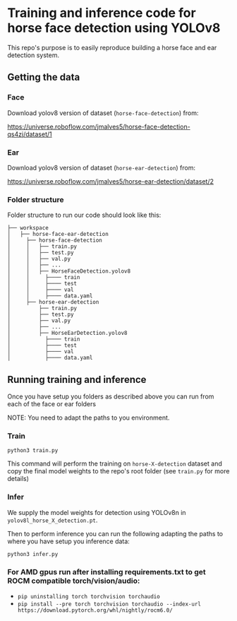 # Training and inference code for horse face detection using YOLOv8

This repo's purpose is to easily reproduce building a horse face and ear detection system.

## Getting the data

### Face
Download yolov8 version of dataset (`horse-face-detection`) from:

https://universe.roboflow.com/jmalves5/horse-face-detection-qs4zj/dataset/1

### Ear
Download yolov8 version of dataset (`horse-ear-detection`) from:

https://universe.roboflow.com/jmalves5/horse-ear-detection/dataset/2

### Folder structure

Folder structure to run our code should look like this:

```
├── workspace
│   ├── horse-face-ear-detection
│     ├── horse-face-detection
│     │   ├── train.py
│     │   ├── test.py
│     │   ├── val.py
│     │   ├── ...
│     │   ├── HorseFaceDetection.yolov8
│     │     ├──── train
│     │     ├──── test
│     │     ├──── val
│     │     ├──── data.yaml
│     ├── horse-ear-detection
│         ├── train.py
│         ├── test.py
│         ├── val.py
│         ├── ...
│         ├── HorseEarDetection.yolov8
│           ├──── train
│           ├──── test
│           ├──── val
│           ├──── data.yaml
```

## Running training and inference

Once you have setup you folders as described above you can run from each of the face or ear folders

NOTE: You need to adapt the paths to you environment.

### Train

```
python3 train.py
```

This command will perform the training on `horse-X-detection` dataset and copy the final model weights to the repo's root folder (see `train.py` for more details)


### Infer
We supply the model weights for detection using YOLOv8n in `yolov8l_horse_X_detection.pt`.

Then to perform inference you can run the following adapting the paths to where you have setup you inference data:
```
python3 infer.py
```

### For AMD gpus run after installing requirements.txt to get ROCM compatible torch/vision/audio: 
- `pip uninstalling torch torchvision torchaudio` 
- `pip install --pre torch torchvision torchaudio --index-url https://download.pytorch.org/whl/nightly/rocm6.0/` 
